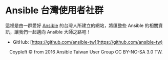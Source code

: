 # Ansible 台灣使用者社群

這裡是由一群愛好 [Ansible](https://www.ansible.com) 的台灣人所建立的網站，將匯整些 Ansible 的相關資訊，讓我們一起邁向 Ansible 大師之路吧！

- GitHub: [https://github.com/ansible-tw](https://github.com/ansible-tw)

<div style="text-align: center;">
Coypleft © from 2016 Ansible Taiwan User Group CC BY-NC-SA 3.0 TW.
</div>
